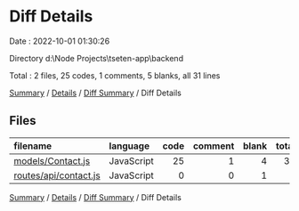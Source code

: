 # Diff Details

Date : 2022-10-01 01:30:26

Directory d:\\Node Projects\\tseten-app\\backend

Total : 2 files,  25 codes, 1 comments, 5 blanks, all 31 lines

[Summary](results.md) / [Details](details.md) / [Diff Summary](diff.md) / Diff Details

## Files
| filename | language | code | comment | blank | total |
| :--- | :--- | ---: | ---: | ---: | ---: |
| [models/Contact.js](/models/Contact.js) | JavaScript | 25 | 1 | 4 | 30 |
| [routes/api/contact.js](/routes/api/contact.js) | JavaScript | 0 | 0 | 1 | 1 |

[Summary](results.md) / [Details](details.md) / [Diff Summary](diff.md) / Diff Details